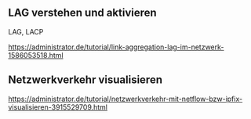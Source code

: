 
## LAG verstehen und aktivieren  
LAG, LACP  

https://administrator.de/tutorial/link-aggregation-lag-im-netzwerk-1586053518.html  

## Netzwerkverkehr visualisieren  

https://administrator.de/tutorial/netzwerkverkehr-mit-netflow-bzw-ipfix-visualisieren-3915529709.html

